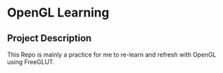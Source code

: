 # OpenGL Learning

## Project Description
This Repo is mainly a practice for me to re-learn and refresh with OpenGL using FreeGLUT.
